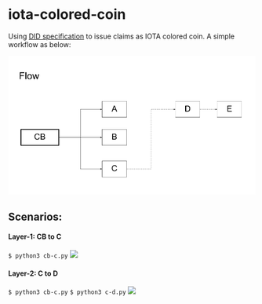 # iota-colored-coin

Using [DID specification](https://w3c.github.io/did-core/) to issue claims as IOTA colored coin.
A simple workflow as below:

![](imgs/flow.png)

## Scenarios:

#### Layer-1: CB to C
```$ python3 cb-c.py```
![](imgs/Flow-CB-C.png)

#### Layer-2: C to D
```$ python3 cb-c.py```
```$ python3 c-d.py```
![](imgs/Flow-C-D.png)
